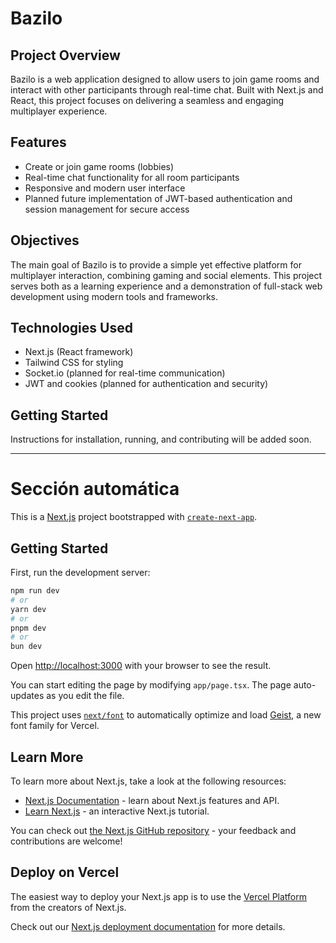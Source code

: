 # Bazilo

## Project Overview

Bazilo is a web application designed to allow users to join game rooms and interact with other participants through real-time chat. Built with Next.js and React, this project focuses on delivering a seamless and engaging multiplayer experience.

## Features

- Create or join game rooms (lobbies)
- Real-time chat functionality for all room participants
- Responsive and modern user interface
- Planned future implementation of JWT-based authentication and session management for secure access

## Objectives

The main goal of Bazilo is to provide a simple yet effective platform for multiplayer interaction, combining gaming and social elements. This project serves both as a learning experience and a demonstration of full-stack web development using modern tools and frameworks.

## Technologies Used

- Next.js (React framework)
- Tailwind CSS for styling
- Socket.io (planned for real-time communication)
- JWT and cookies (planned for authentication and security)

## Getting Started

Instructions for installation, running, and contributing will be added soon.

---

# Sección automática

This is a [Next.js](https://nextjs.org) project bootstrapped with [`create-next-app`](https://nextjs.org/docs/app/api-reference/cli/create-next-app).

## Getting Started

First, run the development server:

```bash
npm run dev
# or
yarn dev
# or
pnpm dev
# or
bun dev
```

Open [http://localhost:3000](http://localhost:3000) with your browser to see the result.

You can start editing the page by modifying `app/page.tsx`. The page auto-updates as you edit the file.

This project uses [`next/font`](https://nextjs.org/docs/app/building-your-application/optimizing/fonts) to automatically optimize and load [Geist](https://vercel.com/font), a new font family for Vercel.

## Learn More

To learn more about Next.js, take a look at the following resources:

- [Next.js Documentation](https://nextjs.org/docs) - learn about Next.js features and API.
- [Learn Next.js](https://nextjs.org/learn) - an interactive Next.js tutorial.

You can check out [the Next.js GitHub repository](https://github.com/vercel/next.js) - your feedback and contributions are welcome!

## Deploy on Vercel

The easiest way to deploy your Next.js app is to use the [Vercel Platform](https://vercel.com/new?utm_medium=default-template&filter=next.js&utm_source=create-next-app&utm_campaign=create-next-app-readme) from the creators of Next.js.

Check out our [Next.js deployment documentation](https://nextjs.org/docs/app/building-your-application/deploying) for more details.

